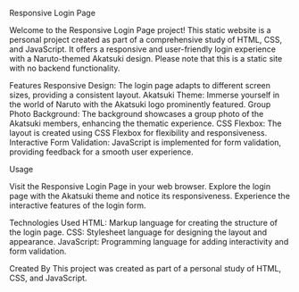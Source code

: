 Responsive Login Page

Welcome to the Responsive Login Page project! This static website is a personal project created as part of a comprehensive study 
of HTML, CSS, and JavaScript. It offers a responsive and user-friendly login experience with a Naruto-themed Akatsuki design.
Please note that this is a static site with no backend functionality.

Features
Responsive Design: The login page adapts to different screen sizes, providing a consistent layout.
Akatsuki Theme: Immerse yourself in the world of Naruto with the Akatsuki logo prominently featured.
Group Photo Background: The background showcases a group photo of the Akatsuki members, enhancing the thematic experience.
CSS Flexbox: The layout is created using CSS Flexbox for flexibility and responsiveness.
Interactive Form Validation: JavaScript is implemented for form validation, providing feedback for a smooth user experience.

Usage

Visit the Responsive Login Page in your web browser.
Explore the login page with the Akatsuki theme and notice its responsiveness.
Experience the interactive features of the login form.

Technologies Used
HTML: Markup language for creating the structure of the login page.
CSS: Stylesheet language for designing the layout and appearance.
JavaScript: Programming language for adding interactivity and form validation.

Created By
This project was  created  as part of a personal study of HTML, CSS, and JavaScript.
